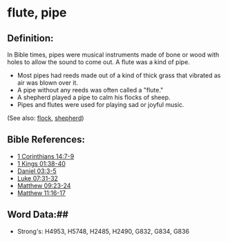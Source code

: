 # flute, pipe #

## Definition: ##

In Bible times, pipes were musical instruments made of bone or wood with holes to allow the sound to come out. A flute was a kind of pipe.

* Most pipes had reeds made out of a kind of thick grass that vibrated as air was blown over it.
* A pipe without any reeds was often called a "flute."
* A shepherd played a pipe to calm his flocks of sheep.
* Pipes and flutes were used for playing sad or joyful music.

(See also: [flock](../other/flock.md), [shepherd](../other/shepherd.md))

## Bible References: ##

* [1 Corinthians 14:7-9](rc://en/tn/help/1co/14/07)
* [1 Kings 01:38-40](rc://en/tn/help/1ki/01/38)
* [Daniel 03:3-5](rc://en/tn/help/dan/03/03)
* [Luke 07:31-32](rc://en/tn/help/luk/07/31)
* [Matthew 09:23-24](rc://en/tn/help/mat/09/23)
* [Matthew 11:16-17](rc://en/tn/help/mat/11/16)

## Word Data:##

* Strong's: H4953, H5748, H2485, H2490, G832, G834, G836

